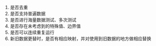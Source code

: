 1. 是否去重
2. 是否支持普遍数据
3. 是否进行海量数据测试、多次测试
4. 是否存在未考虑到的特殊值、边界值
5. 是否可以连续重复运行
6. 新旧数据更替时，是否有相应映射，并对使用到旧数据的地方做相应替换